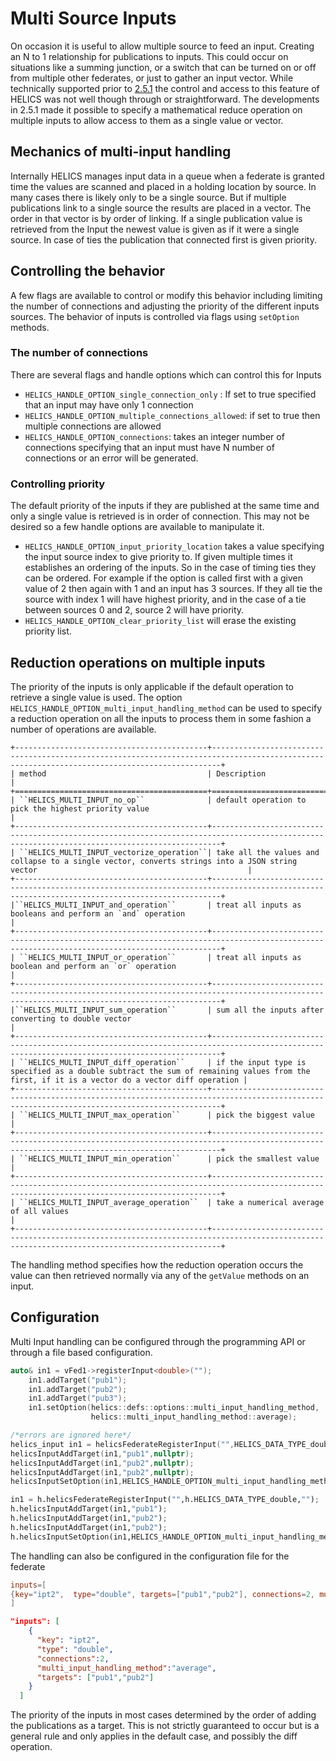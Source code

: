 # Multi Source Inputs

On occasion it is useful to allow multiple source to feed an input. Creating an N to 1 relationship for publications to inputs. This could occur on situations like a summing junction, or a switch that can be turned on or off from multiple other federates, or just to gather an input vector. While technically supported prior to [2.5.1](https://github.com/GMLC-TDC/HELICS/releases/tag/v2.5.1) the control and access to this feature of HELICS was not well though through or straightforward. The developments in 2.5.1 made it possible to specify a mathematical reduce operation on multiple inputs to allow access to them as a single value or vector.

## Mechanics of multi-input handling

Internally HELICS manages input data in a queue when a federate is granted time the values are scanned and placed in a holding location by source. In many cases there is likely only to be a single source. But if multiple publications link to a single source the results are placed in a vector. The order in that vector is by order of linking. If a single publication value is retrieved from the Input the newest value is given as if it were a single source. In case of ties the publication that connected first is given priority.

## Controlling the behavior

A few flags are available to control or modify this behavior including limiting the number of connections and adjusting the priority of the different inputs sources. The behavior of inputs is controlled via flags using `setOption` methods.

### The number of connections

There are several flags and handle options which can control this for Inputs

- `HELICS_HANDLE_OPTION_single_connection_only` : If set to true specified that an input may have only 1 connection
- `HELICS_HANDLE_OPTION_multiple_connections_allowed`: if set to true then multiple connections are allowed
- `HELICS_HANDLE_OPTION_connections`: takes an integer number of connections specifying that an input must have N number of connections or an error will be generated.

### Controlling priority

The default priority of the inputs if they are published at the same time and only a single value is retrieved is in order of connection. This may not be desired so a few handle options are available to manipulate it.

- `HELICS_HANDLE_OPTION_input_priority_location` takes a value specifying the input source index to give priority to. If given multiple times it establishes an ordering of the inputs. So in the case of timing ties they can be ordered. For example if the option is called first with a given value of 2 then again with 1 and an input has 3 sources. If they all tie the source with index 1 will have highest priority, and in the case of a tie between sources 0 and 2, source 2 will have priority.
- `HELICS_HANDLE_OPTION_clear_priority_list` will erase the existing priority list.

## Reduction operations on multiple inputs

The priority of the inputs is only applicable if the default operation to retrieve a single value is used. The option
`HELICS_HANDLE_OPTION_multi_input_handling_method` can be used to specify a reduction operation on all the inputs to process them in some fashion a number of operations are available.

```eval_rst
+-------------------------------------------+----------------------------------------------------------------------------------------------------------------------------------------------+
| method                                    | Description                                                                                                                                  |
+===========================================+==============================================================================================================================================+
| ``HELICS_MULTI_INPUT_no_op``              | default operation to pick the highest priority value                                                                                         |
+-------------------------------------------+----------------------------------------------------------------------------------------------------------------------------------------------+
| ``HELICS_MULTI_INPUT_vectorize_operation``| take all the values and collapse to a single vector, converts strings into a JSON string vector                                               |
+-------------------------------------------+----------------------------------------------------------------------------------------------------------------------------------------------+
|``HELICS_MULTI_INPUT_and_operation``       | treat all inputs as booleans and perform an `and` operation                                                                                  |
+-------------------------------------------+----------------------------------------------------------------------------------------------------------------------------------------------+
| ``HELICS_MULTI_INPUT_or_operation``       | treat all inputs as boolean and perform an `or` operation                                                                                    |
+-------------------------------------------+----------------------------------------------------------------------------------------------------------------------------------------------+
|``HELICS_MULTI_INPUT_sum_operation``       | sum all the inputs after converting to double vector                                                                                         |
+-------------------------------------------+----------------------------------------------------------------------------------------------------------------------------------------------+
| ``HELICS_MULTI_INPUT_diff_operation``     | if the input type is specified as a double subtract the sum of remaining values from the first, if it is a vector do a vector diff operation |
+-------------------------------------------+----------------------------------------------------------------------------------------------------------------------------------------------+
| ``HELICS_MULTI_INPUT_max_operation``      | pick the biggest value                                                                                                                       |
+-------------------------------------------+----------------------------------------------------------------------------------------------------------------------------------------------+
| ``HELICS_MULTI_INPUT_min_operation``      | pick the smallest value                                                                                                                      |
+-------------------------------------------+----------------------------------------------------------------------------------------------------------------------------------------------+
| ``HELICS_MULTI_INPUT_average_operation``  | take a numerical average of all values                                                                                                       |
+-------------------------------------------+----------------------------------------------------------------------------------------------------------------------------------------------+
```

The handling method specifies how the reduction operation occurs the value can then retrieved normally via any of the `getValue` methods on an input.

## Configuration

Multi Input handling can be configured through the programming API or through a file based configuration.

```cpp
auto& in1 = vFed1->registerInput<double>("");
    in1.addTarget("pub1");
    in1.addTarget("pub2");
    in1.addTarget("pub3");
    in1.setOption(helics::defs::options::multi_input_handling_method,
                  helics::multi_input_handling_method::average);
```

```c
/*errors are ignored here*/
helics_input in1 = helicsFederateRegisterInput("",HELICS_DATA_TYPE_double,"",nullptr);
helicsInputAddTarget(in1,"pub1",nullptr);
helicsInputAddTarget(in1,"pub2",nullptr);
helicsInputAddTarget(in1,"pub2",nullptr);
helicsInputSetOption(in1,HELICS_HANDLE_OPTION_multi_input_handling_method,HELICS_MULTI_INPUT_average_operation, nullptr);

```

```python
in1 = h.helicsFederateRegisterInput("",h.HELICS_DATA_TYPE_double,"");
h.helicsInputAddTarget(in1,"pub1");
h.helicsInputAddTarget(in1,"pub2");
h.helicsInputAddTarget(in1,"pub2");
h.helicsInputSetOption(in1,HELICS_HANDLE_OPTION_multi_input_handling_method,HELICS_MULTI_INPUT_average_operation);

```

The handling can also be configured in the configuration file for the federate

```toml
inputs=[
{key="ipt2",  type="double", targets=["pub1","pub2"], connections=2, multi_input_handling_method="average"}
]
```

```JSON
"inputs": [
    {
      "key": "ipt2",
      "type": "double",
      "connections":2,
      "multi_input_handling_method":"average",
      "targets": ["pub1","pub2"]
    }
  ]
```

The priority of the inputs in most cases determined by the order of adding the publications as a target. This is not strictly guaranteed to occur but is a general rule and only applies in the default case, and possibly the diff operation.
